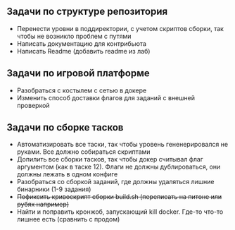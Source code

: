 ## Задачи по структуре репозитория
* Перенести уровни в поддиректории, с учетом скриптов сборки, так чтобы не возникло проблем с путями
* Написать документацию для контрибьюта
* Написать Readme (добавить readme из лаб)

## Задачи по игровой платформе
* Разобраться с костылем с сетью в докере
* Изменить способ доставки флагов для заданий с внешней проверкой

## Задачи по сборке тасков
* Автоматизировать все таски, так чтобы уровень гененерировался не руками. Все должно собираться скриптами
* Допилить все сборки тасков, так чтобы докер считывал флаг аргументом (как в таске 12). Флаги не должны дублироваться, они должны лежать в одном конфиге
* Разобраться со сборкой заданий, где должны удаляться лишние бинарники (1-9 задания)
* ~~Пофиксить кривоскрипт сборки build.sh (переписать на питоне или рубях например)~~
* Найти и поправить кронжоб, запускающий kill docker. Где-то что-то лишнее есть (сравнить с продом)
